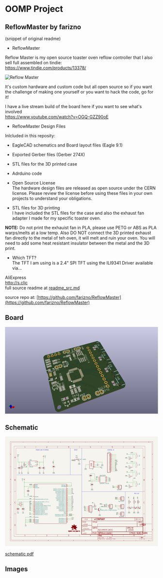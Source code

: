 # OOMP Project  
## ReflowMaster  by farizno  
  
(snippet of original readme)  
  
- ReflowMaster  
  
Reflow Master is my open source toaster oven reflow controller that I also sell full assembled on tindie:  
https://www.tindie.com/products/13378/  
  
![Reflow Master](http://3sprockets.com.au/um/projects/reflowmaster/Pict_01.jpg)  
  
It's custom hardware and custom code but all open source so if you want the challenge of making one yourself or you want to hack the code, go for it!  
  
I have a live stream build of the board here if you want to see what's involved  
https://www.youtube.com/watch?v=OGQ-GZZ90oE  
  
  
- ReflowMaster Design Files  
  
Inlcluded in this reposity:  
- EagleCAD schematics and Board layout files (Eagle 9.1)   
- Exported Gerber files (Gerber 274X)  
- STL files for the 3D printed case  
- Adrduino code  
  
- Open Source License  
The hardware design files are released as open source under the CERN license. Please review the license before using these files in your own projects to understand your obligations.  
  
- STL files for 3D printing  
I have included the STL files for the case and also the exhaust fan adapter I made for my specific toaster oven.   
  
**NOTE:** Do not print the exhauist fan in PLA, please use PETG or ABS as PLA warps/melts at a low temp. Also DO NOT connect the 3D printed exhaust fan directly to the metal of teh oven, it will melt and ruin your oven. You will need to add some heat resistant insulator between the metal and the 3D print.   
  
- Which TFT?  
The TFT I am using is a 2.4" SPI TFT using the ILI9341 Driver available via...  
  
AliExpress  
http://s.clic  
  full source readme at [readme_src.md](readme_src.md)  
  
source repo at: [https://github.com/farizno/ReflowMaster](https://github.com/farizno/ReflowMaster)  
## Board  
  
[![working_3d.png](working_3d_600.png)](working_3d.png)  
## Schematic  
  
[![working_schematic.png](working_schematic_600.png)](working_schematic.png)  
  
[schematic pdf](working_schematic.pdf)  
## Images  
